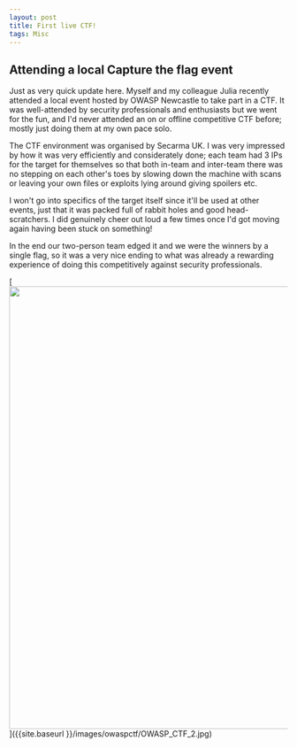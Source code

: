 ```yaml
---
layout: post
title: First live CTF!
tags: Misc
---
```

## Attending a local Capture the flag event

Just as very quick update here. Myself and my colleague Julia recently attended a local event hosted by OWASP Newcastle to take part in a CTF. It was well-attended by security professionals and enthusiasts but we went for the fun, and I'd never attended an on or offline competitive CTF before; mostly just doing them at my own pace solo.

The CTF environment was organised by Secarma UK. I was very impressed by how it was very efficiently and considerately done; each team had 3 IPs for the target for themselves so that both in-team and inter-team there was no stepping on each other's toes by slowing down the machine with scans or leaving your own files or exploits lying around giving spoilers etc.

I won't go into specifics of the target itself since it'll be used at other events, just that it was packed full of rabbit holes and good head-scratchers. I did genuinely cheer out loud a few times once I'd got moving again having been stuck on something!

In the end our two-person team edged it and we were the winners by a single flag, so it was a very nice ending to what was already a rewarding experience of doing this competitively against security professionals.

[<img src="{{ site.baseurl }}/images/owaspctf/OWASP_CTF_2.jpg"
  style="width: 800px;"/>]({{site.baseurl }}/images/owaspctf/OWASP_CTF_2.jpg)
